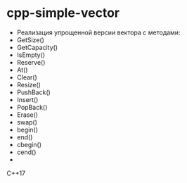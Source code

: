 # cpp-simple-vector
- Реализация упрощенной версии вектора с методами:
-   GetSize()
-   GetCapacity()
-   IsEmpty()
-   Reserve()
-   At()
-   Clear()
-   Resize()
-   PushBack()
-   Insert()
-   PopBack()
-   Erase()
-   swap()
-   begin()
-   end()
-   cbegin()
-   cend()
-
C++17
